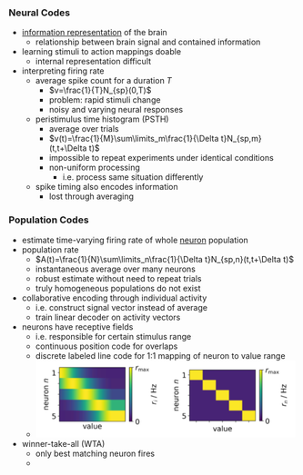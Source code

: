 ### Neural Codes
+ [information representation](../Data%20Science%20and%20AI/Knowledge%20Representation/Knowledge%20Representation.md) of the brain
	+ relationship between brain signal and contained information
+ learning stimuli to action mappings doable
	+ internal representation difficult
+ interpreting firing rate
	+ average spike count for a duration $T$
		+ $v=\frac{1}{T}N_{sp}(0,T)$ 
		+ problem: rapid stimuli change
		+ noisy and varying neural responses 
	+ peristimulus time histogram (PSTH)
		+ average over trials
		+ $v(t)=\frac{1}{M}\sum\limits_m\frac{1}{\Delta t}N_{sp,m}(t,t+\Delta t)$ 
		+ impossible to repeat experiments under identical conditions
		+ non-uniform processing
			+ i.e. process same situation differently
	+ spike timing also encodes information
		+ lost through averaging
### Population Codes
+ estimate time-varying firing rate of whole [neuron](Neurons/Neurons.md) population
+ population rate
	+ $A(t)=\frac{1}{N}\sum\limits_n\frac{1}{\Delta t}N_{sp,n}(t,t+\Delta t)$ 
	+ instantaneous average over many neurons
	+ robust estimate without need to repeat trials
	+ truly homogeneous populations do not exist
+ collaborative encoding through individual activity
	+ i.e. construct signal vector instead of average
	+ train linear decoder on activity vectors
+ neurons have receptive fields
	+ i.e. responsible for certain stimulus range
	+ continuous position code for overlaps
	+ discrete labeled line code for 1:1 mapping of neuron to value range
	+ ![](../../z_images/Pasted%20image%2020250618201412.png)
+ winner-take-all (WTA)
	+ only best matching neuron fires
	+ 
 